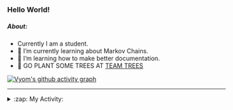 ### Hello World!

##### About:
- Currently I am a student.
- 🌱 I’m currently learning about Markov Chains.
- 🌱 I’m learning how to make better documentation.
- 🌱 GO PLANT SOME TREES AT [TEAM TREES](https://teamtrees.org/)

[![Vyom's github activity graph](https://activity-graph.herokuapp.com/graph?username=Vyvy-vi)](https://github.com/ashutosh00710/github-readme-activity-graph)

---
<details>
  <summary>:zap: My Activity:</summary>
  
<!--START_SECTION:waka-->
![Code Time](http://img.shields.io/badge/Code%20Time-824%20hrs%2027%20mins-blue)

**I'm a Night 🦉** 

```text
🌞 Morning    67 commits     ██░░░░░░░░░░░░░░░░░░░░░░░   8.23% 
🌆 Daytime    199 commits    ██████░░░░░░░░░░░░░░░░░░░   24.45% 
🌃 Evening    281 commits    ████████░░░░░░░░░░░░░░░░░   34.52% 
🌙 Night      267 commits    ████████░░░░░░░░░░░░░░░░░   32.8%

```
📅 **I'm Most Productive on Sunday** 

```text
Monday       77 commits     ██░░░░░░░░░░░░░░░░░░░░░░░   9.46% 
Tuesday      132 commits    ████░░░░░░░░░░░░░░░░░░░░░   16.22% 
Wednesday    124 commits    ███░░░░░░░░░░░░░░░░░░░░░░   15.23% 
Thursday     107 commits    ███░░░░░░░░░░░░░░░░░░░░░░   13.14% 
Friday       108 commits    ███░░░░░░░░░░░░░░░░░░░░░░   13.27% 
Saturday     92 commits     ██░░░░░░░░░░░░░░░░░░░░░░░   11.3% 
Sunday       174 commits    █████░░░░░░░░░░░░░░░░░░░░   21.38%

```


📊 **This Week I Spent My Time On** 

```text
🔥 Editors: 
VS Code                  12 hrs 15 mins      █████████████████████░░░░   85.65% 
Vim                      2 hrs 3 mins        ███░░░░░░░░░░░░░░░░░░░░░░   14.35%

🐱‍💻 Projects: 
praise                   8 hrs 38 mins       ███████████████░░░░░░░░░░   60.41% 
developer-rubric-discord-3 hrs 48 mins       ██████░░░░░░░░░░░░░░░░░░░   26.63% 
phishing-check-bot       33 mins             █░░░░░░░░░░░░░░░░░░░░░░░░   3.86% 
discord-bot              31 mins             █░░░░░░░░░░░░░░░░░░░░░░░░   3.68% 
Unknown Project          28 mins             ░░░░░░░░░░░░░░░░░░░░░░░░░   3.35%

```


 Last Updated on 15/06/2022 08:04:47 UTC
<!--END_SECTION:waka-->
</details>
